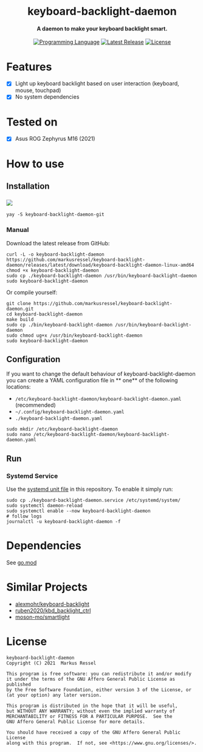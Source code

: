 <h1 align="center">
  <br>
  keyboard-backlight-daemon
  <br>
</h1>

<h4 align="center">A daemon to make your keyboard backlight smart.</h4>

<div align="center">

[![Programming Language](https://img.shields.io/badge/Go-00ADD8?logo=go&logoColor=white)]()
[![Latest Release](https://img.shields.io/github/release/markusressel/keyboard-backlight-daemon.svg)](https://github.com/markusressel/keyboard-backlight-daemon/releases)
[![License](https://img.shields.io/badge/license-AGPLv3-blue.svg)](/LICENSE)

</div>

# Features

* [x] Light up keyboard backlight based on user interaction (keyboard, mouse, touchpad)
* [x] No system dependencies

# Tested on

* [x] Asus ROG Zephyrus M16 (2021)

# How to use

## Installation

### ![](https://img.shields.io/badge/Arch_Linux-1793D1?logo=arch-linux&logoColor=white)

```shell
yay -S keyboard-backlight-daemon-git
```

### Manual

Download the latest release from GitHub:

```shell
curl -L -o keyboard-backlight-daemon https://github.com/markusressel/keyboard-backlight-daemon/releases/latest/download/keyboard-backlight-daemon-linux-amd64
chmod +x keyboard-backlight-daemon
sudo cp ./keyboard-backlight-daemon /usr/bin/keyboard-backlight-daemon
sudo keyboard-backlight-daemon
```

Or compile yourself:

```shell
git clone https://github.com/markusressel/keyboard-backlight-daemon.git
cd keyboard-backlight-daemon
make build
sudo cp ./bin/keyboard-backlight-daemon /usr/bin/keyboard-backlight-daemon
sudo chmod ug+x /usr/bin/keyboard-backlight-daemon
sudo keyboard-backlight-daemon
```

## Configuration

If you want to change the default behaviour of keyboard-backlight-daemon you can create a YAML configuration file in **
one** of the following locations:

* `/etc/keyboard-backlight-daemon/keyboard-backlight-daemon.yaml` (recommended)
* `~/.config/keyboard-backlight-daemon.yaml`
* `./keyboard-backlight-daemon.yaml`

```shell
sudo mkdir /etc/keyboard-backlight-daemon
sudo nano /etc/keyboard-backlight-daemon/keyboard-backlight-daemon.yaml
```

## Run

### Systemd Service

Use the [systemd unit file](./keyboard-backlight-daemon.service) in this repository. To enable it simply run:

```shell
sudo cp ./keyboard-backlight-daemon.service /etc/systemd/system/
sudo systemctl daemon-reload
sudo systemctl enable --now keyboard-backlight-daemon
# follow logs
journalctl -u keyboard-backlight-daemon -f
```

# Dependencies

See [go.mod](go.mod)

# Similar Projects

* [alexmohr/keyboard-backlight](https://github.com/alexmohr/keyboard-backlight)
* [ruben2020/kbd_backlight_ctrl](https://github.com/ruben2020/kbd_backlight_ctrl)
* [moson-mo/smartlight](https://github.com/moson-mo/smartlight)

# License

```
keyboard-backlight-daemon
Copyright (C) 2021  Markus Ressel

This program is free software: you can redistribute it and/or modify
it under the terms of the GNU Affero General Public License as published
by the Free Software Foundation, either version 3 of the License, or
(at your option) any later version.

This program is distributed in the hope that it will be useful,
but WITHOUT ANY WARRANTY; without even the implied warranty of
MERCHANTABILITY or FITNESS FOR A PARTICULAR PURPOSE.  See the
GNU Affero General Public License for more details.

You should have received a copy of the GNU Affero General Public License
along with this program.  If not, see <https://www.gnu.org/licenses/>.
```
